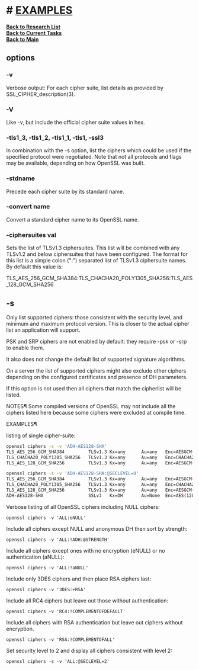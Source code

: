# # **[EXAMPLES](https://docs.openssl.org/3.3/man1/openssl-ciphers/#examples)**

**[Back to Research List](../../../research_list.md)**\
**[Back to Current Tasks](../../../../a_status/current_tasks.md)**\
**[Back to Main](../../../../README.md)**

## options

### -v

Verbose output: For each cipher suite, list details as provided by SSL_CIPHER_description(3).

### -V

Like -v, but include the official cipher suite values in hex.

### -tls1_3, -tls1_2, -tls1_1, -tls1, -ssl3

In combination with the -s option, list the ciphers which could be used if the specified protocol were negotiated. Note that not all protocols and flags may be available, depending on how OpenSSL was built.

### -stdname

Precede each cipher suite by its standard name.

### -convert name

Convert a standard cipher name to its OpenSSL name.

### -ciphersuites val

Sets the list of TLSv1.3 ciphersuites. This list will be combined with any TLSv1.2 and below ciphersuites that have been configured. The format for this list is a simple colon (":") separated list of TLSv1.3 ciphersuite names. By default this value is:

TLS_AES_256_GCM_SHA384:TLS_CHACHA20_POLY1305_SHA256:TLS_AES_128_GCM_SHA256

## -s

Only list supported ciphers: those consistent with the security level, and minimum and maximum protocol version. This is closer to the actual cipher list an application will support.

PSK and SRP ciphers are not enabled by default: they require -psk or -srp to enable them.

It also does not change the default list of supported signature algorithms.

On a server the list of supported ciphers might also exclude other ciphers depending on the configured certificates and presence of DH parameters.

If this option is not used then all ciphers that match the cipherlist will be listed.

NOTES¶
Some compiled versions of OpenSSL may not include all the ciphers listed here because some ciphers were excluded at compile time.

EXAMPLES¶

listing of single cipher-suite:

```bash
openssl ciphers -s -v 'ADH-AES128-SHA'
TLS_AES_256_GCM_SHA384         TLSv1.3 Kx=any      Au=any   Enc=AESGCM(256)            Mac=AEAD
TLS_CHACHA20_POLY1305_SHA256   TLSv1.3 Kx=any      Au=any   Enc=CHACHA20/POLY1305(256) Mac=AEAD
TLS_AES_128_GCM_SHA256         TLSv1.3 Kx=any      Au=any   Enc=AESGCM(128)            Mac=AEAD
```

```bash
openssl ciphers -s -v 'ADH-AES128-SHA:@SECLEVEL=0'
TLS_AES_256_GCM_SHA384         TLSv1.3 Kx=any      Au=any   Enc=AESGCM(256)            Mac=AEAD
TLS_CHACHA20_POLY1305_SHA256   TLSv1.3 Kx=any      Au=any   Enc=CHACHA20/POLY1305(256) Mac=AEAD
TLS_AES_128_GCM_SHA256         TLSv1.3 Kx=any      Au=any   Enc=AESGCM(128)            Mac=AEAD
ADH-AES128-SHA                 SSLv3   Kx=DH       Au=None  Enc=AES(128)               Mac=SHA1
```

Verbose listing of all OpenSSL ciphers including NULL ciphers:

`openssl ciphers -v 'ALL:eNULL'`

Include all ciphers except NULL and anonymous DH then sort by strength:

`openssl ciphers -v 'ALL:!ADH:@STRENGTH'`

Include all ciphers except ones with no encryption (eNULL) or no authentication (aNULL):

`openssl ciphers -v 'ALL:!aNULL'`

Include only 3DES ciphers and then place RSA ciphers last:

`openssl ciphers -v '3DES:+RSA'`

Include all RC4 ciphers but leave out those without authentication:

`openssl ciphers -v 'RC4:!COMPLEMENTOFDEFAULT'`

Include all ciphers with RSA authentication but leave out ciphers without encryption.

`openssl ciphers -v 'RSA:!COMPLEMENTOFALL'`

Set security level to 2 and display all ciphers consistent with level 2:

`openssl ciphers -s -v 'ALL:@SECLEVEL=2'`

